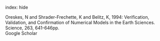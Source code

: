 index: hide

<div class="Citation">

  <div class="Citation-body">
    <div class="Citation-text">Oreskes, N and Shrader-Frechette, K and Belitz, K, 1994: Verification, Validation, and Confirmation of Numerical Models in the Earth Sciences. <span class="Article-journal">Science, </span><span class="Article-volume">263, </span>641-646pp.</div>
    <div class="Citation-links">
      <div class="CitationLink" data-href="https://scholar.google.com/scholar?q=Verification%2C+Validation%2C+and+Confirmation+of+Numerical+Models+in+the+Earth+Sciences">
        <div class="CitationLink-icon CitationLink-Scholar"></div>
        <div class="CitationLink-text">Google Scholar</div>
      </div>
    </div>
  </div>
</div>


<div class="Citation-copy">

</div>
